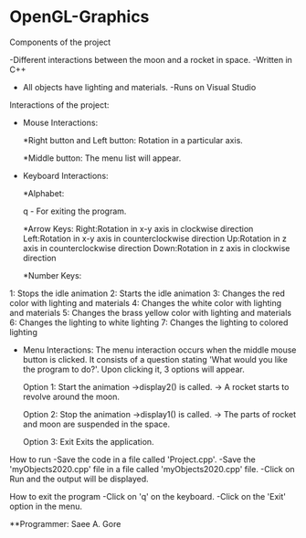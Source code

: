 # OpenGL-Graphics

Components of the project 

-Different interactions between the moon and a rocket in space.
-Written in C++ 
- All objects have lighting and materials.
-Runs on Visual Studio

Interactions of the project:
- Mouse Interactions: 

  *Right button and Left button: Rotation in a particular axis.

  *Middle button: The menu list will appear.

- Keyboard Interactions: 

  *Alphabet: 

  q - For exiting the program.

  *Arrow Keys: 
  Right:Rotation in x-y axis in clockwise direction
  Left:Rotation in x-y axis in counterclockwise direction
  Up:Rotation in z axis in counterclockwise direction
  Down:Rotation in z axis in clockwise direction

  *Number Keys:
 
 1: Stops the idle animation
 2: Starts the idle animation
 3: Changes the red color with lighting and materials
 4: Changes the white color with lighting and materials
 5: Changes the brass yellow color with lighting and materials
 6: Changes the lighting to white lighting
 7: Changes the lighting to colored lighting

- Menu Interactions: 
  The menu interaction occurs when the middle mouse button is clicked.
  It consists of a question stating 'What would you like the program to do?'.
  Upon clicking it, 3 options will appear.

  Option 1: Start the animation 
  ->display2() is called.
  -> A rocket starts to revolve around the moon.

  Option 2: Stop the animation 
  ->display1() is called.
  -> The parts of rocket and moon are suspended in the space. 

  Option 3: Exit 
  Exits the application.
  
How to run 
-Save the code in a file called 'Project.cpp'. 
-Save the 'myObjects2020.cpp' file in a file called 'myObjects2020.cpp' file.
-Click on Run and the output will be displayed.

How to exit the program 
-Click on 'q' on the keyboard.
-Click on the 'Exit' option in the menu.

**Programmer: Saee A. Gore
